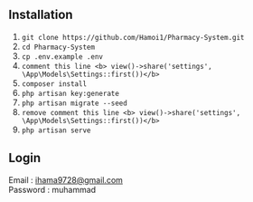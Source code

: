 
## Installation

1. `git clone https://github.com/Hamoi1/Pharmacy-System.git`
1. `cd Pharmacy-System`
1. `cp .env.example .env`
1. `comment this line <b> view()->share('settings', \App\Models\Settings::first())</b>`
1. `composer install`
1. `php artisan key:generate`
1. `php artisan migrate --seed`
1. `remove comment this line <b> view()->share('settings', \App\Models\Settings::first())</b>`
1. `php artisan serve`


## Login

Email : ihama9728@gmail.com </br>
Password : muhammad
